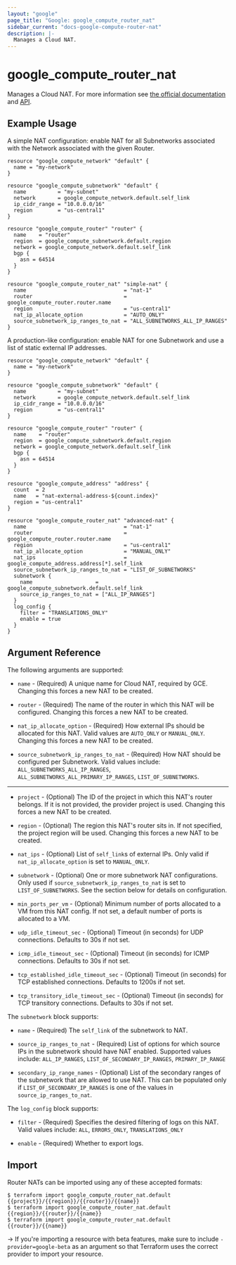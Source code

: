```yaml
---
layout: "google"
page_title: "Google: google_compute_router_nat"
sidebar_current: "docs-google-compute-router-nat"
description: |-
  Manages a Cloud NAT.
---
```


# google\_compute\_router\_nat

Manages a Cloud NAT. For more information see
[the official documentation](https://cloud.google.com/nat/docs/overview)
and
[API](https://cloud.google.com/compute/docs/reference/rest/beta/routers).

## Example Usage

A simple NAT configuration: enable NAT for all Subnetworks associated with
the Network associated with the given Router.

```hcl
resource "google_compute_network" "default" {
  name = "my-network"
}

resource "google_compute_subnetwork" "default" {
  name          = "my-subnet"
  network       = google_compute_network.default.self_link
  ip_cidr_range = "10.0.0.0/16"
  region        = "us-central1"
}

resource "google_compute_router" "router" {
  name    = "router"
  region  = google_compute_subnetwork.default.region
  network = google_compute_network.default.self_link
  bgp {
    asn = 64514
  }
}

resource "google_compute_router_nat" "simple-nat" {
  name                               = "nat-1"
  router                             = google_compute_router.router.name
  region                             = "us-central1"
  nat_ip_allocate_option             = "AUTO_ONLY"
  source_subnetwork_ip_ranges_to_nat = "ALL_SUBNETWORKS_ALL_IP_RANGES"
}
```

A production-like configuration: enable NAT for one Subnetwork and use a list of
static external IP addresses.

```hcl
resource "google_compute_network" "default" {
  name = "my-network"
}

resource "google_compute_subnetwork" "default" {
  name          = "my-subnet"
  network       = google_compute_network.default.self_link
  ip_cidr_range = "10.0.0.0/16"
  region        = "us-central1"
}

resource "google_compute_router" "router" {
  name    = "router"
  region  = google_compute_subnetwork.default.region
  network = google_compute_network.default.self_link
  bgp {
    asn = 64514
  }
}

resource "google_compute_address" "address" {
  count  = 2
  name   = "nat-external-address-${count.index}"
  region = "us-central1"
}

resource "google_compute_router_nat" "advanced-nat" {
  name                               = "nat-1"
  router                             = google_compute_router.router.name
  region                             = "us-central1"
  nat_ip_allocate_option             = "MANUAL_ONLY"
  nat_ips                            = google_compute_address.address[*].self_link
  source_subnetwork_ip_ranges_to_nat = "LIST_OF_SUBNETWORKS"
  subnetwork {
    name                    = google_compute_subnetwork.default.self_link
    source_ip_ranges_to_nat = ["ALL_IP_RANGES"]
  }
  log_config {
    filter = "TRANSLATIONS_ONLY"
    enable = true
  }
}
```

## Argument Reference

The following arguments are supported:

* `name` - (Required) A unique name for Cloud NAT, required by GCE. Changing
    this forces a new NAT to be created.

* `router` - (Required) The name of the router in which this NAT will be configured.
    Changing this forces a new NAT to be created.

* `nat_ip_allocate_option` - (Required) How external IPs should be allocated for
    this NAT. Valid values are `AUTO_ONLY` or `MANUAL_ONLY`. Changing this forces
    a new NAT to be created.

* `source_subnetwork_ip_ranges_to_nat` - (Required) How NAT should be configured
    per Subnetwork. Valid values include: `ALL_SUBNETWORKS_ALL_IP_RANGES`,
    `ALL_SUBNETWORKS_ALL_PRIMARY_IP_RANGES`, `LIST_OF_SUBNETWORKS`.

- - -

* `project` - (Optional) The ID of the project in which this NAT's router belongs. If it
    is not provided, the provider project is used. Changing this forces a new NAT to be created.

* `region` - (Optional) The region this NAT's router sits in. If not specified,
    the project region will be used. Changing this forces a new NAT to be
    created.

* `nat_ips` - (Optional) List of `self_link`s of external IPs. Only valid if
    `nat_ip_allocate_option` is set to `MANUAL_ONLY`.

* `subnetwork` - (Optional) One or more subnetwork NAT configurations. Only used
    if `source_subnetwork_ip_ranges_to_nat` is set to `LIST_OF_SUBNETWORKS`. See
    the section below for details on configuration.

* `min_ports_per_vm` - (Optional) Minimum number of ports allocated to a VM
    from this NAT config. If not set, a default number of ports is allocated to a VM.

* `udp_idle_timeout_sec` - (Optional) Timeout (in seconds) for UDP connections.
    Defaults to 30s if not set.

* `icmp_idle_timeout_sec` - (Optional) Timeout (in seconds) for ICMP connections.
    Defaults to 30s if not set.

* `tcp_established_idle_timeout_sec` - (Optional) Timeout (in seconds) for TCP
    established connections. Defaults to 1200s if not set.

* `tcp_transitory_idle_timeout_sec` - (Optional) Timeout (in seconds) for TCP
    transitory connections. Defaults to 30s if not set.

The `subnetwork` block supports:

* `name` - (Required) The `self_link` of the subnetwork to NAT.

* `source_ip_ranges_to_nat` - (Required) List of options for which source IPs in the subnetwork
    should have NAT enabled. Supported values include: `ALL_IP_RANGES`,
    `LIST_OF_SECONDARY_IP_RANGES`, `PRIMARY_IP_RANGE`

* `secondary_ip_range_names` - (Optional) List of the secondary ranges of the subnetwork
    that are allowed to use NAT. This can be populated only if
    `LIST_OF_SECONDARY_IP_RANGES` is one of the values in `source_ip_ranges_to_nat`.

The `log_config` block supports:

* `filter` - (Required) Specifies the desired filtering of logs on this NAT.
    Valid values include: `ALL`, `ERRORS_ONLY`, `TRANSLATIONS_ONLY`

* `enable` - (Required) Whether to export logs.

## Import

Router NATs can be imported using any of these accepted formats:

```
$ terraform import google_compute_router_nat.default {{project}}/{{region}}/{{router}}/{{name}}
$ terraform import google_compute_router_nat.default {{region}}/{{router}}/{{name}}
$ terraform import google_compute_router_nat.default {{router}}/{{name}}
```

-> If you're importing a resource with beta features, make sure to include `-provider=google-beta`
as an argument so that Terraform uses the correct provider to import your resource.
